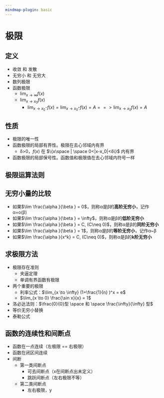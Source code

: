 ```yaml
---
mindmap-plugin: basic
---
```

# 极限
## 定义
- 收敛 和 发散
- 无穷小 和 无穷大
- 数列极限
- 函数极限
	- $\lim_{x \to \infty} f(x)$
	- $\lim_{x \to x_0} f(x)$ 
		- $\lim_{x \to x_0^-} f(x) = \lim_{x \to x_0^+} f(x) = A  ==> \lim_{x \to x_0} f(x) = A$
## 性质
- 极限的唯一性
- 函数极限的局部有界性。极限在去心邻域内有界
	- δ>0，$f(x)$ 在 $\{x\space  | \space 0<|x-x_0|<δ\}$ 内有界
- 函数极限的局部保号性。函数值和极限值在去心邻域内符号一样

## 极限运算法则

## 无穷小量的比较
- 如果$\lim  \frac{\alpha }{\beta } = 0$，则称α是β的**高阶无穷小**，记作α=o(β)
- 如果$\lim  \frac{\alpha }{\beta } = \infty$，则称α是β的**低阶无穷小**
- 如果$\lim  \frac{\alpha }{\beta } = C, (C\neq  0)$，则称α是β的**同阶无穷小**
- 如果$\lim  \frac{\alpha }{\beta } = 1$，则称α是β的**等阶无穷小**，记作α~β
- 如果$\lim  \frac{\alpha }{x^k} = C, (C\neq  0)$，则称α是β的**k阶无穷小**
## 求极限方法
- 极限存在准则
	- 夹逼定理
	- 单调有界函数有极限
- 两个重要的极限
	- 利率公式：$\lim_{x \to \infty} (1+\frac{1}{n}  )^x = e$
	- $\lim_{x \to 0} \frac{\sin x}{x} = 1$
- 洛必达法则：$\frac{0}{0}型 \space 和 \space \frac{\infty}{\infty} 型$
- 等价无穷小替换
- 泰勒公式

## 函数的连续性和间断点
- 函数在一点连续（左极限 == 右极限）
- 函数在闭区间连续
- 间断
	- 第一类间断点
		- 可去间断点（x在间断点出未定义）
		- 跳跃间断点（左右极限不等）
	- 第二类间断点
		- 左右极限，y